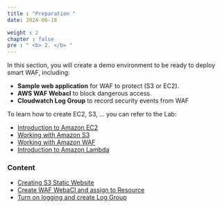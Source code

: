 ```yaml
---
title : "Preparation "
date: 2024-06-18

weight : 2
chapter : false
pre : " <b> 2. </b> "
---
```



In this section, you will create a demo environment to be ready to deploy smart WAF, including:
- **Sample web application** for WAF to protect (S3 or EC2).
- **AWS WAF Webacl** to block dangerous access.
- **Cloudwatch Log Group** to record security events from WAF

To learn how to create EC2, S3, ... you can refer to the Lab:
  - [Introduction to Amazon EC2](https://000004.awsstudygroup.com/vi/)
  - [Working with Amazon S3](https://000057.awsstudygroup.com/vi/)
  - [Working with Amazon WAF](https://000026.awsstudygroup.com/vi/)
  - [Introduction to Amazon Lambda](https://000022.awsstudygroup.com/vi/)


### Content
  - [Creating S3 Static Website](2.1-createwebsample/)
  - [Create WAF WebaCl and assign to Resource](2.2-createWAFwebacl/)
  - [Turn on logging and create Log Group](2.3-turnonloggingcreateLogGroup/)